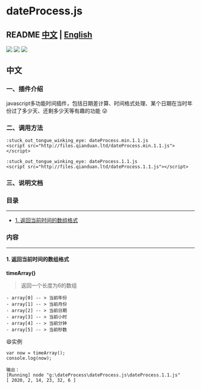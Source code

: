 # dateProcess.js
README [中文](中文) | [English](English)
---
[![](https://img.shields.io/badge/CDN-cdnLink-brightgreen.svg)](http://files.qianduan.ltd/dateProcess.min.1.1.js)
[![](https://img.shields.io/badge/blog-@myblog-important.svg)](http://files.qianduan.ltd/dateProcess.min.1.1.js)
[![](https://img.shields.io/badge/docs-@docsCsdn-blue.svg)](http://files.qianduan.ltd/dateProcess.min.1.1.js)
## 中文

### 一、插件介绍
javascript多功能时间插件，包括日期差计算、时间格式处理、某个日期在当时年份过了多少天、还剩多少天等有趣的功能 :stuck_out_tongue_winking_eye:
### 二、调用方法
```
:stuck_out_tongue_winking_eye: dateProcess.min.1.1.js
<script src="http://files.qianduan.ltd/dateProcess.min.1.1.js"></script>

:stuck_out_tongue_winking_eye: dateProcess.1.1.js
<script src="http://files.qianduan.ltd/dateProcess.1.1.js"></script>
```
### 三、说明文档
### 目录
---
- [1. 返回当前时间的数组格式](#1-%e8%bf%94%e5%9b%9e%e6%95%b0%e7%bb%84%e6%a0%bc%e5%bc%8f%e7%9a%84%e5%bd%93%e5%89%8d%e6%97%b6%e9%97%b4)
### 内容
---
#### 1. 返回当前时间的数组格式
**timeArray()**
> 返回一个长度为6的数组
    
    - array[0] -- > 当前年份
    - array[1] -- > 当前月份
    - array[2] -- > 当前日期
    - array[3] -- > 当前小时
    - array[4] -- > 当前分钟
    - array[5] -- > 当前秒数

:smile:实例
```
var now = timeArray();
console.log(now);

输出：
[Running] node "g:\dateProcess\dateProcess.js\dateProcess.1.1.js"
[ 2020, 2, 14, 23, 32, 6 ]
```